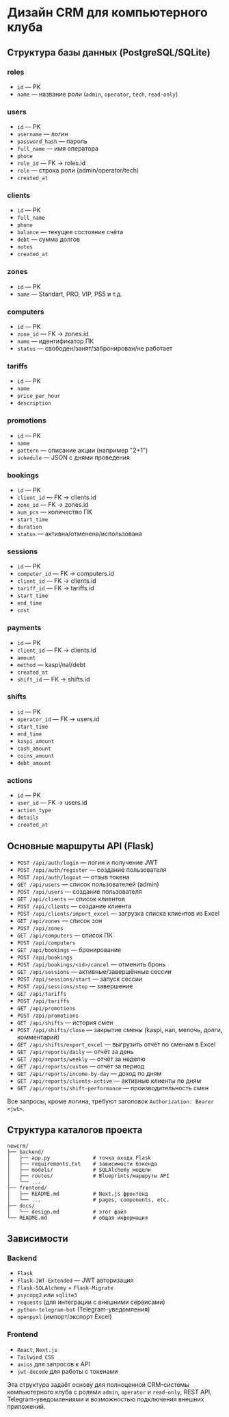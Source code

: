 # Дизайн CRM для компьютерного клуба

## Структура базы данных (PostgreSQL/SQLite)

### roles
- `id` — PK
- `name` — название роли (`admin`, `operator`, `tech`, `read-only`)

### users
- `id` — PK
- `username` — логин
- `password_hash` — пароль
- `full_name` — имя оператора
- `phone`
- `role_id` — FK -> roles.id
- `role` — строка роли (admin/operator/tech)
- `created_at`

### clients
- `id` — PK
- `full_name`
- `phone`
- `balance` — текущее состояние счёта
- `debt` — сумма долгов
- `notes`
- `created_at`

### zones
- `id` — PK
- `name` — Standart, PRO, VIP, PS5 и т.д.

### computers
- `id` — PK
- `zone_id` — FK -> zones.id
- `name` — идентификатор ПК
- `status` — свободен/занят/забронирован/не работает

### tariffs
- `id` — PK
- `name`
- `price_per_hour`
- `description`

### promotions
- `id` — PK
- `name`
- `pattern` — описание акции (например "2+1")
- `schedule` — JSON с днями проведения

### bookings
- `id` — PK
- `client_id` — FK -> clients.id
- `zone_id` — FK -> zones.id
- `num_pcs` — количество ПК
- `start_time`
- `duration`
- `status` — активна/отменена/использована

### sessions
- `id` — PK
- `computer_id` — FK -> computers.id
- `client_id` — FK -> clients.id
- `tariff_id` — FK -> tariffs.id
- `start_time`
- `end_time`
- `cost`

### payments
- `id` — PK
- `client_id` — FK -> clients.id
- `amount`
- `method` — kaspi/nal/debt
- `created_at`
- `shift_id` — FK -> shifts.id

### shifts
- `id` — PK
- `operator_id` — FK -> users.id
- `start_time`
- `end_time`
- `kaspi_amount`
- `cash_amount`
- `coins_amount`
- `debt_amount`

### actions
- `id` — PK
- `user_id` — FK -> users.id
- `action_type`
- `details`
- `created_at`

## Основные маршруты API (Flask)

- `POST /api/auth/login` — логин и получение JWT
- `POST /api/auth/register` — создание пользователя
- `POST /api/auth/logout` — отзыв токена
- `GET /api/users` — список пользователей (admin)
- `POST /api/users` — создание пользователя
- `GET /api/clients` — список клиентов
- `POST /api/clients` — создание клиента
- `POST /api/clients/import_excel` — загрузка списка клиентов из Excel
- `GET /api/zones` — список зон
- `POST /api/zones`
- `GET /api/computers` — список ПК
- `POST /api/computers`
- `GET /api/bookings` — бронирования
- `POST /api/bookings`
- `POST /api/bookings/<id>/cancel` — отменить бронь
- `GET /api/sessions` — активные/завершённые сессии
- `POST /api/sessions/start` — запуск сессии
- `POST /api/sessions/stop` — завершение
- `GET /api/tariffs`
- `POST /api/tariffs`
- `GET /api/promotions`
- `POST /api/promotions`
- `GET /api/shifts` — история смен
- `POST /api/shifts/close` — закрытие смены (kaspi, нал, мелочь, долги, комментарий)
- `GET /api/shifts/export_excel` — выгрузить отчёт по сменам в Excel
- `GET /api/reports/daily` — отчёт за день
- `GET /api/reports/weekly` — отчёт за неделю
- `GET /api/reports/custom` — отчёт за период
- `GET /api/reports/income-by-day` — доход по дням
- `GET /api/reports/clients-active` — активные клиенты по дням
- `GET /api/reports/shift-performance` — производительность смен

Все запросы, кроме логина, требуют заголовок `Authorization: Bearer <jwt>`.

## Структура каталогов проекта

```
newcrm/
├── backend/
│   ├── app.py              # точка входа Flask
│   ├── requirements.txt    # зависимости бэкенда
│   ├── models/             # SQLAlchemy модели
│   ├── routes/             # Blueprints/маршруты API
│   └── ...
├── frontend/
│   ├── README.md           # Next.js фронтенд
│   └── ...                 # pages, components, etc.
├── docs/
│   └── design.md           # этот файл
└── README.md               # общая информация
```

## Зависимости

### Backend
- `Flask`
- `Flask-JWT-Extended` — JWT авторизация
- `Flask-SQLAlchemy` + `Flask-Migrate`
- `psycopg2` или `sqlite3`
- `requests` (для интеграции с внешними сервисами)
- `python-telegram-bot` (Telegram-уведомления)
- `openpyxl` (импорт/экспорт Excel)

### Frontend
- `React`, `Next.js`
- `Tailwind CSS`
- `axios` для запросов к API
- `jwt-decode` для работы с токенами

Эта структура задаёт основу для полноценной CRM-системы компьютерного клуба с ролями `admin`, `operator` и `read-only`, REST API, Telegram-уведомлениями и возможностью подключения внешних приложений.
